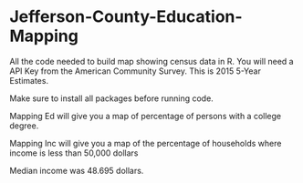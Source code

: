 # Jefferson-County-Education-Mapping

All the code needed to build map showing census data in R. 
You will need a API Key from the American Community Survey.
This is 2015 5-Year Estimates.

Make sure to install all packages before running code. 

Mapping Ed will give you a map of percentage of persons with a college degree.

Mapping Inc will give you a map of the percentage of households where income is less than 50,000 dollars

Median income was 48.695 dollars.
